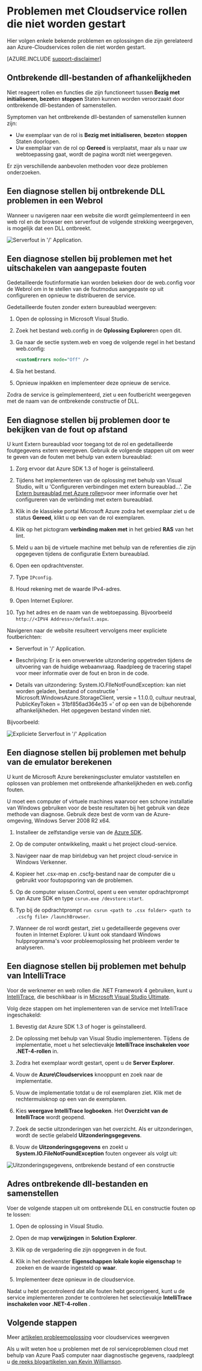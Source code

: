 <properties
   pageTitle="Problemen met de rollen die niet worden gestart | Microsoft Azure"
   description="Hier volgen enkele veelvoorkomende redenen waarom een Cloudservice rol kan niet worden gestart. Oplossingen voor deze problemen zijn ook beschikbaar."
   services="cloud-services"
   documentationCenter=""
   authors="simonxjx"
   manager="felixwu"
   editor=""
   tags="top-support-issue"/>
<tags
   ms.service="cloud-services"
   ms.devlang="na"
   ms.topic="article"
   ms.tgt_pltfrm="na"
   ms.workload="tbd"
   ms.date="09/02/2016"
   ms.author="v-six" />

# <a name="troubleshoot-cloud-service-roles-that-fail-to-start"></a>Problemen met Cloudservice rollen die niet worden gestart

Hier volgen enkele bekende problemen en oplossingen die zijn gerelateerd aan Azure-Cloudservices rollen die niet worden gestart.

[AZURE.INCLUDE [support-disclaimer](../../includes/support-disclaimer.md)]

## <a name="missing-dlls-or-dependencies"></a>Ontbrekende dll-bestanden of afhankelijkheden

Niet reageert rollen en functies die zijn functioneert tussen **Bezig met initialiseren**, **bezet**en **stoppen** Staten kunnen worden veroorzaakt door ontbrekende dll-bestanden of samenstellen.

Symptomen van het ontbrekende dll-bestanden of samenstellen kunnen zijn:

- Uw exemplaar van de rol is **Bezig met initialiseren**, **bezet**en **stoppen** Staten doorlopen.
- Uw exemplaar van de rol op **Gereed** is verplaatst, maar als u naar uw webtoepassing gaat, wordt de pagina wordt niet weergegeven.

Er zijn verschillende aanbevolen methoden voor deze problemen onderzoeken.

## <a name="diagnose-missing-dll-issues-in-a-web-role"></a>Een diagnose stellen bij ontbrekende DLL problemen in een Webrol

Wanneer u navigeren naar een website die wordt geïmplementeerd in een web rol en de browser een serverfout de volgende strekking weergegeven, is mogelijk dat een DLL ontbreekt.

![Serverfout in '/' Application.](./media/cloud-services-troubleshoot-roles-that-fail-start/ic503388.png)

## <a name="diagnose-issues-by-turning-off-custom-errors"></a>Een diagnose stellen bij problemen met het uitschakelen van aangepaste fouten

Gedetailleerde foutinformatie kan worden bekeken door de web.config voor de Webrol om in te stellen van de foutmodus aangepaste op uit configureren en opnieuw te distribueren de service.

Gedetailleerde fouten zonder extern bureaublad weergeven:

1. Open de oplossing in Microsoft Visual Studio.

2. Zoek het bestand web.config in de **Oplossing Explorer**en open dit.

3. Ga naar de sectie system.web en voeg de volgende regel in het bestand web.config:

    ```xml
    <customErrors mode="Off" />
    ```

4. Sla het bestand.

5. Opnieuw inpakken en implementeer deze opnieuw de service.

Zodra de service is geïmplementeerd, ziet u een foutbericht weergegeven met de naam van de ontbrekende constructie of DLL.

## <a name="diagnose-issues-by-viewing-the-error-remotely"></a>Een diagnose stellen bij problemen door te bekijken van de fout op afstand

U kunt Extern bureaublad voor toegang tot de rol en gedetailleerde foutgegevens extern weergeven. Gebruik de volgende stappen uit om weer te geven van de fouten met behulp van extern bureaublad:

1. Zorg ervoor dat Azure SDK 1.3 of hoger is geïnstalleerd.

2. Tijdens het implementeren van de oplossing met behulp van Visual Studio, wilt u 'Configureren verbindingen met extern bureaublad...'. Zie [Extern bureaublad met Azure rollen](../vs-azure-tools-remote-desktop-roles.md)voor meer informatie over het configureren van de verbinding met extern bureaublad.

3. Klik in de klassieke portal Microsoft Azure zodra het exemplaar ziet u de status **Gereed**, klikt u op een van de rol exemplaren.

4. Klik op het pictogram **verbinding maken met** in het gebied **RAS** van het lint.

5. Meld u aan bij de virtuele machine met behulp van de referenties die zijn opgegeven tijdens de configuratie Extern bureaublad.

6. Open een opdrachtvenster.

7. Type `IPconfig`.

8. Houd rekening met de waarde IPv4-adres.

9. Open Internet Explorer.

10. Typ het adres en de naam van de webtoepassing. Bijvoorbeeld `http://<IPV4 Address>/default.aspx`.

Navigeren naar de website resulteert vervolgens meer expliciete foutberichten:

* Serverfout in '/' Application.

* Beschrijving: Er is een onverwerkte uitzondering opgetreden tijdens de uitvoering van de huidige webaanvraag. Raadpleeg de tracering stapel voor meer informatie over de fout en bron in de code.

* Details van uitzondering: System.IO.FIleNotFoundException: kan niet worden geladen, bestand of constructie ' Microsoft.WindowsAzure.StorageClient, versie = 1.1.0.0, cultuur neutraal, PublicKeyToken = 31bf856ad364e35 =' of op een van de bijbehorende afhankelijkheden. Het opgegeven bestand vinden niet.

Bijvoorbeeld:

![Expliciete Serverfout in '/' Application](./media/cloud-services-troubleshoot-roles-that-fail-start/ic503389.png)

## <a name="diagnose-issues-by-using-the-compute-emulator"></a>Een diagnose stellen bij problemen met behulp van de emulator berekenen

U kunt de Microsoft Azure berekeningscluster emulator vaststellen en oplossen van problemen met ontbrekende afhankelijkheden en web.config fouten.

U moet een computer of virtuele machines waarvoor een schone installatie van Windows gebruiken voor de beste resultaten bij het gebruik van deze methode van diagnose. Gebruik deze best de vorm van de Azure-omgeving, Windows Server 2008 R2 x64.

1. Installeer de zelfstandige versie van de [Azure SDK](https://azure.microsoft.com/downloads/).

2. Op de computer ontwikkeling, maakt u het project cloud-service.

3. Navigeer naar de map bin\debug van het project cloud-service in Windows Verkenner.

4. Kopieer het .csx-map en .cscfg-bestand naar de computer die u gebruikt voor foutopsporing van de problemen.

5. Op de computer wissen.Control, opent u een venster opdrachtprompt van Azure SDK en type `csrun.exe /devstore:start`.

6. Typ bij de opdrachtprompt `run csrun <path to .csx folder> <path to .cscfg file> /launchBrowser`.

7. Wanneer de rol wordt gestart, ziet u gedetailleerde gegevens over fouten in Internet Explorer. U kunt ook standaard Windows hulpprogramma's voor probleemoplossing het probleem verder te analyseren.

## <a name="diagnose-issues-by-using-intellitrace"></a>Een diagnose stellen bij problemen met behulp van IntelliTrace

Voor de werknemer en web rollen die .NET Framework 4 gebruiken, kunt u [IntelliTrace](https://msdn.microsoft.com/library/dd264915.aspx), die beschikbaar is in [Microsoft Visual Studio Ultimate](https://www.visualstudio.com/products/visual-studio-ultimate-with-MSDN-vs).

Volg deze stappen om het implementeren van de service met IntelliTrace ingeschakeld:

1. Bevestig dat Azure SDK 1.3 of hoger is geïnstalleerd.

2. De oplossing met behulp van Visual Studio implementeren. Tijdens de implementatie, moet u het selectievakje **IntelliTrace inschakelen voor .NET-4-rollen** in.

3. Zodra het exemplaar wordt gestart, opent u de **Server Explorer**.

4. Vouw de **Azure\\Cloudservices** knooppunt en zoek naar de implementatie.

5. Vouw de implementatie totdat u de rol exemplaren ziet. Klik met de rechtermuisknop op een van de exemplaren.

6. Kies **weergave IntelliTrace logboeken**. Het **Overzicht van de IntelliTrace** wordt geopend.

7. Zoek de sectie uitzonderingen van het overzicht. Als er uitzonderingen, wordt de sectie gelabeld **Uitzonderingsgegevens**.

8. Vouw de **Uitzonderingsgegevens** en zoekt u **System.IO.FileNotFoundException** fouten ongeveer als volgt uit:

![Uitzonderingsgegevens, ontbrekende bestand of een constructie](./media/cloud-services-troubleshoot-roles-that-fail-start/ic503390.png)

## <a name="address-missing-dlls-and-assemblies"></a>Adres ontbrekende dll-bestanden en samenstellen

Voer de volgende stappen uit om ontbrekende DLL en constructie fouten op te lossen:

1. Open de oplossing in Visual Studio.

2. Open de map **verwijzingen** in **Solution Explorer**.

3. Klik op de vergadering die zijn opgegeven in de fout.

4. Klik in het deelvenster **Eigenschappen** **lokale kopie eigenschap** te zoeken en de waarde ingesteld op **waar**.

5. Implementeer deze opnieuw in de cloudservice.

Nadat u hebt gecontroleerd dat alle fouten hebt gecorrigeerd, kunt u de service implementeren zonder te controleren het selectievakje **IntelliTrace inschakelen voor .NET-4-rollen** .

## <a name="next-steps"></a>Volgende stappen

Meer [artikelen probleemoplossing](https://azure.microsoft.com/documentation/articles/?tag=top-support-issue&product=cloud-services) voor cloudservices weergeven

Als u wilt weten hoe u problemen met de rol serviceproblemen cloud met behulp van Azure PaaS computer naar diagnostische gegevens, raadpleegt u [de reeks blogartikelen van Kevin Williamson](http://blogs.msdn.com/b/kwill/archive/2013/08/09/windows-azure-paas-compute-diagnostics-data.aspx).
